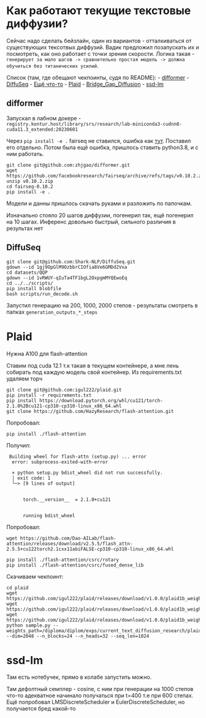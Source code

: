 # Как работают текущие текстовые диффузии?

Сейчас надо сделать бейзлайн, один из вариантов - отталкиваться от существующих тексотвых диффузий. Вадик предложил позапускать их и посмотреть, как оно работает с точки зрения скорости. Логика такая - `генерирует за мало шагов -> сравнительно простая модель -> должна обучиться без титанических усилий`.


Список (там, где обещают чекпоинты, судя по README):
    - [difformer](https://github.com/zhjgao/difformer/tree/main)
    - [DiffuSeq](https://github.com/Shark-NLP/DiffuSeq?tab=readme-ov-file)
    - [Ещё что-то](https://github.com/yegcjs/DiffusionLLM)
    - [Plaid](https://github.com/igul222/plaid)
    - [Bridge_Gap_Diffusion](https://github.com/ZetangForward/Bridge_Gap_Diffusion)
    - [ssd-lm](https://github.com/xhan77/ssd-lm?tab=readme-ov-file)


## difformer

Запускал в лабном докере - `registry.kontur.host/library/srs/research/lab-miniconda3-cudnn8-cuda11.3_extended:20230601`

Через `pip install -e .` fairseq не ставился, ошибка как [тут](https://github.com/facebookresearch/fairseq/issues/3535). Поставил его отдельно. Потом была ещё ошибка, пришлось ставить python3.8, и с ним работать.
```
git clone git@github.com:zhjgao/difformer.git
wget https://github.com/facebookresearch/fairseq/archive/refs/tags/v0.10.2.zip
unzip v0.10.2.zip 
cd fairseq-0.10.2
pip install -e .
```

Модели и данны пришлось скачать руками и разложить по папочкам.

Изначально стояло 20 шагов диффузии, погенерил так, ещё погенерил на 10 шагах. Инференс довольно быстрый, сильного различия в результах нет

## DiffuSeq

```
git clone git@github.com:Shark-NLP/DiffuSeq.git
gdown --id 1gj9OpGlM9OzbbrCIOfia8Ve6GMDd2Vxa
cd datasets/QQP
gdown --id 1vRWUY-qIuTa4TF1bgL2OxpgmMYQEwoEq
cd ../../scripts/
pip install blobfile
bash scripts/run_decode.sh  
```

Запустил генерацию на 200, 1000, 2000 степов - результаты смотреть в папках `generation_outputs_*_steps`


# Plaid

Нужна A100 для flash-attention

Ставим под cuda 12.1 т.к такая в текущем контейнере, а мне лень собирать под каждую модель свой контейнер.
Из requirements.txt удаляем торч

```
git clone git@github.com:igul222/plaid.git
pip install -r requirements.txt
pip install https://download.pytorch.org/whl/cu121/torch-2.1.0%2Bcu121-cp310-cp310-linux_x86_64.whl
git clone https://github.com/HazyResearch/flash-attention.git
```

Попробовал:
```
pip install ./flash-attention
```

Получил:
```
 Building wheel for flash-attn (setup.py) ... error
  error: subprocess-exited-with-error
  
  × python setup.py bdist_wheel did not run successfully.
  │ exit code: 1
  ╰─> [9 lines of output]
      
      
      torch.__version__  = 2.1.0+cu121
      
      
      running bdist_wheel
```

Попробовал:
```
wget https://github.com/Dao-AILab/flash-attention/releases/download/v2.5.5/flash_attn-2.5.5+cu122torch2.1cxx11abiFALSE-cp310-cp310-linux_x86_64.whl
```


```
pip install ./flash-attention/csrc/rotary
pip install ./flash-attention/csrc/fused_dense_lib
```

Скачиваем чекпоинт:
```
cd plaid
wget https://github.com/igul222/plaid/releases/download/v1.0.0/plaid1b_weights.tar.gz.00
wget https://github.com/igul222/plaid/releases/download/v1.0.0/plaid1b_weights.tar.gz.01
wget https://github.com/igul222/plaid/releases/download/v1.0.0/plaid1b_weights.tar.gz.02
python sample.py --weights_path=/diploma/diplom/exps/current_text_diffusion_research/plaid/plaid1b_weights --dim=2048 --n_blocks=24 --n_heads=32 --seq_len=1024
```

# ssd-lm

Там есть нотебучек, прямо в колабе запустить можно.

Там дефолтный семплер - cosine, с ним при генерации на 1000 степов что-то адекватное начинало получаться при t=400 т.е при 600 степах.
Ещё попробовал LMSDiscreteScheduler и EulerDiscreteScheduler, но получается бред какой-то